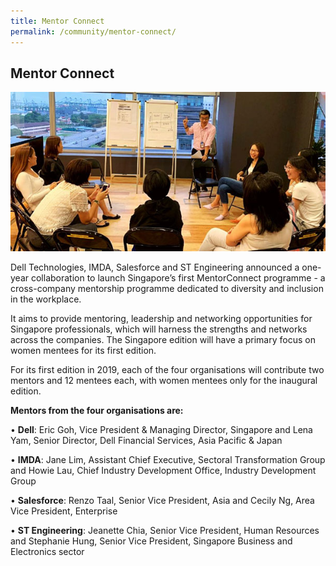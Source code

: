 ```yaml
---
title: Mentor Connect
permalink: /community/mentor-connect/
---
```

<h2>Mentor Connect </h2>
<p><img src="/images/mentor-connect2.jpg"/></p>
Dell Technologies, IMDA, Salesforce and ST Engineering announced a one-year collaboration to launch Singapore’s first MentorConnect programme - a cross-company mentorship programme dedicated to diversity and inclusion in the workplace.

It aims to provide mentoring, leadership and networking opportunities for Singapore professionals, which will harness the strengths and networks across the companies. The Singapore edition will have a primary focus on women mentees for its first edition.

For its first edition in 2019, each of the four organisations will contribute two mentors and 12 mentees each, with women mentees only for the inaugural edition.
<p><strong>Mentors from the four organisations are: </strong></p>

• **Dell**: Eric Goh, Vice President & Managing Director, Singapore and Lena Yam, Senior Director, Dell Financial Services, Asia Pacific & Japan

• **IMDA**: Jane Lim, Assistant Chief Executive, Sectoral Transformation Group and Howie Lau, Chief Industry Development Office, Industry Development Group

• **Salesforce**: Renzo Taal, Senior Vice President, Asia and Cecily Ng, Area Vice President, Enterprise

• **ST Engineering**: Jeanette Chia, Senior Vice President, Human Resources and Stephanie Hung, Senior Vice President, Singapore Business and Electronics sector
